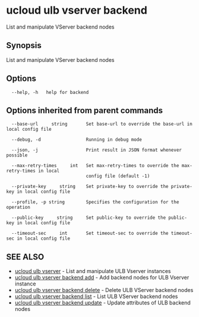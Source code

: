 # ucloud ulb vserver backend

List and manipulate VServer backend nodes

## Synopsis

List and manipulate VServer backend nodes

## Options

```
  --help, -h   help for backend 

```

## Options inherited from parent commands

```
  --base-url     string       Set base-url to override the base-url in local config file 

  --debug, -d                 Running in debug mode 

  --json, -j                  Print result in JSON format whenever possible 

  --max-retry-times     int   Set max-retry-times to override the max-retry-times in local
                              config file (default -1) 

  --private-key     string    Set private-key to override the private-key in local config file 

  --profile, -p string        Specifies the configuration for the operation 

  --public-key     string     Set public-key to override the public-key in local config file 

  --timeout-sec     int       Set timeout-sec to override the timeout-sec in local config file 

```

## SEE ALSO

* [ucloud ulb vserver](cli/cmd/ucloud/ulb/vserver)	 - List and manipulate ULB Vserver instances
* [ucloud ulb vserver backend add](cli/cmd/ucloud/ulb/vserver/backend/add)	 - Add backend nodes for ULB Vserver instance
* [ucloud ulb vserver backend delete](cli/cmd/ucloud/ulb/vserver/backend/delete)	 - Delete ULB VServer backend nodes
* [ucloud ulb vserver backend list](cli/cmd/ucloud/ulb/vserver/backend/list)	 - List ULB VServer backend nodes
* [ucloud ulb vserver backend update](cli/cmd/ucloud/ulb/vserver/backend/update)	 - Update attributes of ULB backend nodes

